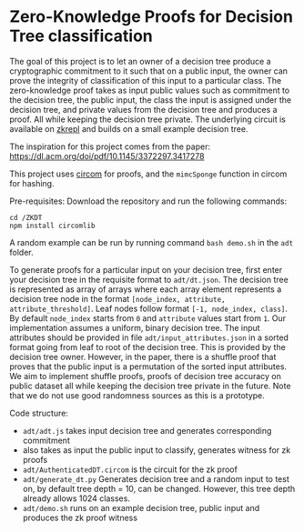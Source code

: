 # Zero-Knowledge Proofs for Decision Tree classification

The goal of this project is to let an owner of a decision tree produce a cryptographic commitment to it such that on a public input, the owner can prove the integrity of classification of this input to a particular class. The zero-knowledge proof takes as input public values such as commitment to the decision tree, the public input, the class the input is assigned under the decision tree, and private values from the decision tree and produces a proof. All while keeping the decision tree private. The underlying circuit is available on [zkrepl](https://zkrepl.dev/?gist=249eea1dc3ad3789443d4f0d9b40ff36) and builds on a small example decision tree.

The inspiration for this project comes from the paper: https://dl.acm.org/doi/pdf/10.1145/3372297.3417278

This project uses [circom](https://docs.circom.io/) for proofs, and the `mimcSponge` function in circom for hashing.

Pre-requisites: Download the repository and run the following commands:
```
cd /ZKDT
npm install circomlib
```
A random example can be run by running command `bash demo.sh` in the `adt` folder.

To generate proofs for a particular input on your decision tree, first enter your decision tree in the requisite format to `adt/dt.json`. The decision tree is represented as array of arrays where each array element represents a decision tree node in the format `[node_index, attribute, attribute_threshold]`. Leaf nodes follow format `[-1, node_index, class]`. By default `node_index` starts from `0` and `attribute` values start from `1`. Our implementation assumes a uniform, binary decision tree. The input attributes should be provided in file `adt/input_attributes.json` in a sorted format going from leaf to root of the decision tree. This is provided by the decision tree owner. However, in the paper, there is a shuffle proof that proves that the public input is a permutation of the sorted input attributes. We aim to implement shuffle proofs, proofs of decision tree accuracy on public dataset all while keeping the decision tree private in the future. Note that we do not use good randomness sources as this is a prototype.

Code structure:
  - `adt/adt.js` takes input decision tree and generates corresponding commitment
  - also takes as input the public input to classify, generates witness for zk proofs 
  - `adt/AuthenticatedDT.circom` is the circuit for the zk proof
  - `adt/generate_dt.py` Generates decision tree and a random input to test on, by default tree depth = 10, can be changed. However, this tree depth already allows 1024 classes.
  - `adt/demo.sh` runs on an example decision tree, public input and produces the zk proof witness
